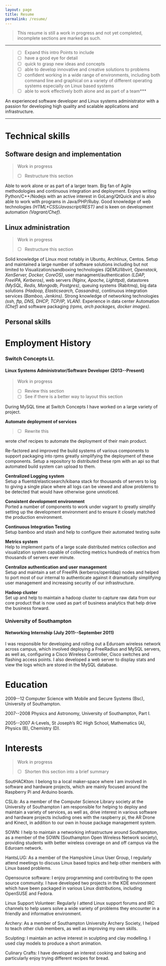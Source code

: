 ```yaml
---
layout: page
title: Resume
permalink: /resume/
---
```


> This resume is still a work in progress and not yet completed, incomplete sections are marked as such.

---

> - [ ] Expand this intro
> Points to include
> - [ ] have a good eye for detail
> - [ ] quick to grasp new ideas and concepts
> - [ ] able to develop innovative and creative solutions to problems
> - [ ] confident working in a wide range of environments, including both
>   command line and graphical on a variety of different operating
>   systems especially on Linux based systems
> - [ ] able to work effectively both alone and as part of a team***

An experienced software developer and Linux systems administrator with a passion for developing high
quality and scalable applications and infrastructure.

---

# Technical skills

## Software design and implementation
> Work in progress
> - [ ] Restructure this section

Able to work alone or as part of a larger team. Big fan of Agile methodologies and continuous
integration and deployment. Enjoys writing Python/C++/Nodejs with an active interest in
GoLang/QtQuick and is also able to work with programs in Java/PHP/Ruby. Good knowledge of web
technologies _(HTML+CSS/Javascript/REST)_ and is keen on development automation _(Vagrant/Chef)_.

## Linux administration
> Work in progress
> - [ ] Restructure this section

Solid knowledge of Linux most notably in Ubuntu, Archlinux, Centos. Setup and maintained a large
number of software solutions including but not limited to Visualization/sandboxing technologies
_(QEMU/libvirt, Openstack, XenServer, Docker, CoreOS)_, user managment/authentication _(LDAP,
FreeIPA, Kerberos)_, web servers _(Nginx, Apache, Lighttpd)_, datastores _(MySQL, Redis, Mongodb,
Postgres)_, queuing systems (Rabitmq), big data solutions _(Hadoop, Elasticsearch, Cassandra)_,
continuous integration services _(Bamboo, Jenkins)_. Strong knowledge of networking technologies
_(ssh, ftp, DNS, DHCP, TCP/IP, VLAN)_. Experience in data center Automation _(Chef)_ and software
packaging _(rpms, arch packages, docker images)_.

## Personal skills

# Employment History

### Switch Concepts Lt.

#### Linux Systems Administrator/Software Developer (2013--Present)

> Work in progress
> - [ ] Review this section
> - [ ] See if there is a better way to layout this section

During MySQL time at Switch Concepts I have worked on a large variety of project.

**Automate deployment of services**
> - [ ] Rewrite this

wrote chef recipes to automate the deployment of their main product.

Re-factored and improved the build systems of various components to support packaging into rpms
greatly simplifying the deployment of these components. Setup a repository to distributed these rpm
with an api so that automated build system can upload to them.


**Centralized Logging system**  
Setup a fluentd/elasticsearch/kibana stack for thousands of servers to log to giving a single place
where all logs can be viewed and allow problems to be detected that would have otherwise gone
unnoticed.

**Consistent development environment**  
Ported a number of components to work under vagrant to greatly simplify setting up the development
environment and to ensure it closely matched the production environment.

**Continuous Integration Testing**  
Setup bamboo and stash and help to configure their automated testing suite

**Metrics system**  
Help to implement parts of a large scale distributed metrics collection and visualization system
capable of collecting metrics hundreds of metrics from thousands of servers ever minute.

**Centralize authentication and user management**  
Setup and maintain a set of FreeIPA (kerberos/openldap) nodes and helped to port most of our
internal to authenticate against it dramatically simplifying user management and increasing security
of our infrastructure.

**Hadoop cluster**  
Set up and help to maintain a hadoop cluster to capture raw data from our core product that is now
used as part of business analytics that help drive the business forward.


### University of Southampton

#### Networking Internship (July 2011--September 2011)

I was responsible for developing and rolling out a Eduroam wireless network across campus, which
involved deploying a FreeRadius and MySQL servers, as well as, configuring a Cisco Wireless
Controller, Cisco switches and flashing access points. I also developed a web server to display
stats and view the logs which are stored in the MySQL database.

# Education

2009--12
Computer Science with Mobile and Secure Systems (Bsc),
University of Southampton.

2007--2008
Physics and Astronomy,
University of Southampton, Part I.

2005--2007
A-Levels,
St Joseph’s RC High School, Mathematics (A), Physics (B), Chemistry (D).

# Interests
> Work in progress
> - [ ] Shorten this section into a brief summary

SoutHACKton: I belong to a local maker-space where I am involved in software and hardware projects, which are mainly focused around the Raspberry Pi and Arduino boards.

CSLib: As a member of the Computer Science Library society at the University of Southampton I am responsible for helping to deploy and maintain a variety of services, as well as, drive interest in various software and hardware projects including ones with the raspberry pi, the AR Drone and Kinect, in addition to our own in house package management system.

SOWN:  I help to maintain a networking infrastructure around Southampton, as a member of the SOWN (Southampton Open Wireless Network society), providing students with better wireless coverage on and off campus via the Eduroam network.

HantsLUG: As a member of the Hampshire Linux User Group, I regularly attend meetings to discuss Linux based topics and help other members with Linux based problems.

Opensource software: I enjoy programming and contributing to the open source community. I have developed two projects in the KDE environment which have been packaged in various Linux distributions, including OpenSUSE and Fedora.

Linux Support Volunteer: Regularly I attend Linux support forums and IRC channels to help users solve a wide variety of problems they encounter in a friendly and informative environment.

Archery: As a member of Southampton University Archery Society, I helped to teach other club members, as well as improving my own skills.

Sculpting: I maintain an active interest in sculpting and clay modelling. I used clay models to produce a short animation.

Culinary Crafts: I have developed an interest cooking and baking and particularly enjoy trying different recipes for bread.
